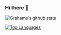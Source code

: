### Hi there 👋
<!--
**GrahamJoonsar/GrahamJoonsar** is a ✨ _special_ ✨ repository because its `README.md` (this file) appears on your GitHub profile.

Here are some ideas to get you started:

- 🔭 I’m currently working on ...
- 🌱 I’m currently learning ...
- 👯 I’m looking to collaborate on ...
- 🤔 I’m looking for help with ...
- 💬 Ask me about ...
- 📫 How to reach me: ...
- 😄 Pronouns: ...
- ⚡ Fun fact: ...
-->


![Grahams's github stats](https://github-readme-stats.vercel.app/api?username=GrahamJoonsar)


[![Top Languages](https://github-readme-stats.vercel.app/api/top-langs/?username=GrahamJoonsar)](https://github.com/GrahamJoonsar/github-readme-stats)
